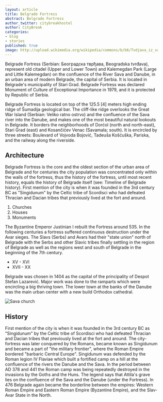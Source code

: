 ```yaml
---
layout: article
title: Belgrade Fortress
abstract: Belgrade Fortress
author_twitter: citybreakhostel
author: CityBreak
categories:
- blog
- stories
published: true
image: http://upload.wikimedia.org/wikipedia/commons/b/b6/Tvdjava_iz_vazduha.jpg
---
```



Belgrade Fortress (Serbian: Београдска тврђава, Beogradska tvrđava), represent old citadel (Upper and Lower Town) and Kalemegdan Park (Large and Little Kalemegdan) on the confluence of the River Sava and Danube, in an urban area of modern Belgrade, the capital of Serbia. It is located in Belgrade's municipality of Stari Grad. Belgrade Fortress was declared Monument of Culture of Exceptional Importance in 1979, and it is protected by Republic of Serbia.

Belgrade Fortress is located on top of the 125.5 [4] meters high ending ridge of Šumadija geological bar. The cliff-like ridge overlooks the Great War Island (Serbian: Veliko ratno ostrvo) and the confluence of the Sava river into the Danube, and makes one of the most beautiful natural lookouts in Belgrade. It borders the neighborhoods of Dorćol (north and north-east), Stari Grad (east) and Kosančićev Venac (Savamala; south). It is encircled by three streets: Boulevard of Vojvoda Bojović, Tadeuša Košćuška, Pariska, and the railway along the riverside.

## Architecture

Belgrade Fortress is the core and the oldest section of the urban area of Belgrade and for centuries the city population was concentrated only within the walls of the fortress, thus the history of the fortress, until most recent history, equals the history of Belgrade itself (see: Timeline of Belgrade history). First mention of the city is when it was founded in the 3rd century BC as "Singidunum" by the Celtic tribe of Scordisci who had defeated Thracian and Dacian tribes that previously lived at the fort and around.

1. Churches
2. Houses
3. Monuments

The Byzantine Emperor Justinian I rebuilt the Fortress around 535. In the following centuries a fortress suffered continuous destruction under the Avar sieges. The Slavs (Serbs) and Avars had their "state union" north of Belgrade with the Serbs and other Slavic tribes finally settling in the region of Belgrade as well as the regions west and south of Belgrade in the beginning of the 7th century.

* XV - XVI
* XVII - XX

Belgrade was chosen in 1404 as the capital of the principality of Despot Stefan Lazarević. Major work was done to the ramparts which were encircling a big thriving town. The lower town at the banks of the Danube was the main urban center with a new build Orthodox cathedral.

<div class="post-image">
	<img src="http://upload.wikimedia.org/wikipedia/commons/thumb/1/1b/Zindan_kapija_%282%29.JPG/800px-Zindan_kapija_%282%29.JPG" title="Sava church" alt="Sava church"></div>

## History

First mention of the city is when it was founded in the 3rd century BC as "Singidunum" by the Celtic tribe of Scordisci who had defeated Thracian and Dacian tribes that previously lived at the fort and around. The city-fortress was later conquered by the Romans, became known as Singidunum and became a part of "the military frontier", where the Roman Empire bordered "barbaric Central Europe". Singidunum was defended by the Roman legion IV Flaviae which built a fortified camp on a hill at the confluence of the rivers the Danube and the Sava. In the period between AD 378 and 441 the Roman camp was being repeatedly destroyed in the invasions by the Goths and the Huns. The legend says that Attila's grave lies on the confluence of the Sava and the Danube (under the Fortress). In 476 Belgrade again became the borderline between the empires: Western Roman Empire and Eastern Roman Empire (Byzantine Empire), and the Slav-Avar State in the North.